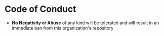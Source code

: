 # Code of Conduct

* **No Negativity or Abuse** of any kind will be tolerated and will result in an immediate ban from this organization's repository

